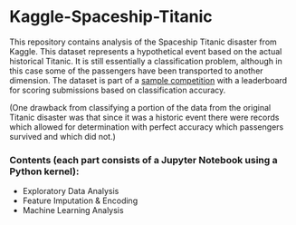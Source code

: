 # Kaggle-Spaceship-Titanic

This repository contains analysis of the Spaceship Titanic disaster from Kaggle. This dataset represents a hypothetical event based on the actual historical Titanic. It is still essentially a classification problem, although in this case some of the passengers have been transported to another dimension. The dataset is part of a [sample competition](https://www.kaggle.com/competitions/spaceship-titanic) with a leaderboard for scoring submissions based on classification accuracy.

(One drawback from classifying a portion of the data from the original Titanic disaster was that since it was a historic event there were records which allowed for determination with perfect accuracy which passengers survived and which did not.)

### Contents (each part consists of a Jupyter Notebook using a Python kernel):
- Exploratory Data Analysis
- Feature Imputation & Encoding
- Machine Learning Analysis

